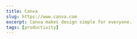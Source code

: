 ```yaml
---
title: Canva
slug: https://www.canva.com
excerpt: Canva makes design simple for everyone.
tags: [productivity]
---
```


